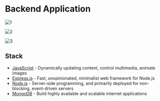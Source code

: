 # Backend Application

![1](https://user-images.githubusercontent.com/83027100/201521288-64a1a540-c12f-4112-87c2-86a1ea217204.jpg)

![2](https://user-images.githubusercontent.com/83027100/201521291-95efa75c-088e-4a1c-9600-9b034ed510e4.jpg)

![3](https://user-images.githubusercontent.com/83027100/201521293-8ee79287-c69a-4cfd-93d1-7373f36dbae4.jpg)

## Stack

- [JavaScript](https://www.javascript.com/) - Dynamically updating content, control multimedia, animate images
- [Express.js](https://expressjs.com/) - Fast, unopinionated, minimalist web framework for Node.js
- [Node.js](https://nodejs.org/en/docs/) - Server-side programming, and primarily deployed for non-blocking, event-driven servers
- [MongoDB](https://www.mongodb.com/) - Build highly available and scalable internet applications




